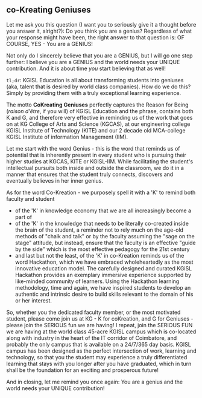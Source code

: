 <!-- title: CoKreating Geniuses -->

## co-Kreating Geniuses

Let me ask you this question (I want you to seriously give it a thought before you answer it, alright?): Do you think you are a genius? Regardless of what your response might have been, the right answer to that question is: OF COURSE, YES - You are a GENIUS! 

Not only do I sincerely believe that you are a GENIUS, but I will go one step further: I believe you are a GENIUS and the world needs your UNIQUE contribution. And it is about time *you* start believing that as well! 

`tl;dr`: KGISL Education is all about transforming students into geniuses (aka,  talent that is desired by world class companies). How do we do this? Simply by providing them with a truly exceptional learning experience. 

The motto **CoKreating Geniuses** perfectly captures the Reason for Being (*raison d'être*, if you will) of KGISL Education and the phrase, contains both K and G,  and therefore very effective in reminding us of the work that goes on at KG College of Arts and Science (KGCAS), at our engineering college KGISL Institute of Technology (KITE) and our 2 decade old MCA-college KGISL Institute of information Management (IIM).

Let me start with the word Genius - this is the word that reminds us of potential that is inherently present in every student who is pursuing their higher studies at KGCAS, KITE or KGISL-IIM. While facilitating the student's intellectual pursuits both inside and outside the classroom, we do it in a manner that ensures that the student truly connects, discovers and eventually believes in her inner genius.

As for the word Co-Kreation - we purposely spell it with a 'K' to remind both faculty and student
   - of the 'K' in knowledge economy that we are all increasingly become a part of 
   - of the 'K' in the knowledge that needs to be literally co-created inside the brain of the student, a reminder not to rely much on the age-old methods of "chalk and talk" or by the faculty assuming the "sage on the stage" attitude, but instead, ensure that the faculty is an effective "guide by the side" which is the most effective pedagogy for the 21st century
   - and last but not the least, of the 'K' in co-Kreation reminds us of the word Hackathon, which we have embraced wholeheartedly as the most innovative education model. The carefully designed and curated KGiSL Hackathon provides an exemplary immersive experience supported by like-minded community of learners. Using the Hackathon learning methodology, time and again, we have inspired students to develop an authentic and intrinsic desire to build skills relevant to the domain of his or her interest. 

So, whether you the dedicated faculty member, or the most motivated student, please come join us at KG - K for coKreation, and G for Geniuses - please join the SERIOUS fun we are having! I repeat, join the SERIOUS FUN we are having at the world class 45-acre KGISL campus which is co-located along with industry in the heart of the IT corridor of Coimbatore, and probably the only campus that is available on a 24/7/365 day basis. KGISL campus has been designed as the perfect intersection of work, learning and technology, so that you the student may experience a truly differentiated learning that stays with you longer after you have graduated, which in turn shall be the foundation for an exciting and prosperous future!

And in closing, let me remind you once again: You are a genius and the world needs your UNIQUE contribution! 


